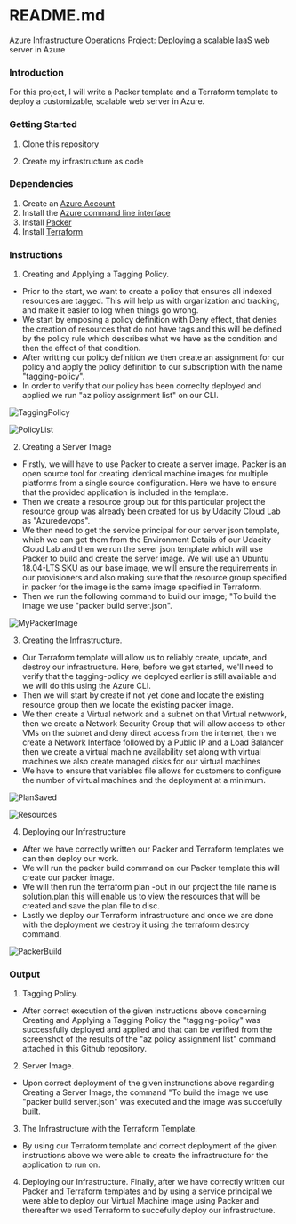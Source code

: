 # README.md
Azure Infrastructure Operations Project: Deploying a scalable IaaS web server in Azure

### Introduction
For this project, I will write a Packer template and a Terraform template to deploy a customizable, scalable web server in Azure.

### Getting Started
1. Clone this repository

2. Create my infrastructure as code

### Dependencies
1. Create an [Azure Account](https://portal.azure.com) 
2. Install the [Azure command line interface](https://docs.microsoft.com/en-us/cli/azure/install-azure-cli?view=azure-cli-latest)
3. Install [Packer](https://www.packer.io/downloads)
4. Install [Terraform](https://www.terraform.io/downloads.html)

### Instructions

1. Creating and Applying a Tagging Policy. 
- Prior to the start, we want to create a policy that ensures all indexed resources are tagged. This will help us with organization and tracking, and make it easier to log when things go wrong. 
- We start by emposing a policy definition with Deny effect, that denies the creation of resources that do not have tags and this will be defined by the policy rule which describes what we have as the condition and then the effect of that condition.
- After writting our policy definition we then create an assignment for our policy and apply the policy definition to our subscription with the name "tagging-policy".
- In order to verify that our policy has been correclty deployed and applied we run "az policy assignment list" on our CLI.

![TaggingPolicy](https://user-images.githubusercontent.com/110615576/182968208-bb98944f-37f0-49c8-bd8e-944ed9c3fa05.png)

![PolicyList](https://user-images.githubusercontent.com/110615576/182968388-5b8f1e3e-ce6f-42bb-9b2e-555d45d8e593.png)

2. Creating a Server Image
- Firstly, we will have to use Packer to create a server image. Packer is an open source tool for creating identical machine images for multiple platforms from a single source configuration. Here we have to ensure that the provided application is included in the template.
- Then we create a resource group but for this particular project the resource group was already been created for us by Udacity Cloud Lab as "Azuredevops".
- We then need to get the service principal for our server json template, which we can get them from the Environment Details of our Udacity Cloud Lab and then we run the sever json template which will use Packer to build and create the server image. We will use an Ubuntu 18.04-LTS SKU as our base image, we will ensure the requirements in our provisioners and also making sure that the resource group specified in packer for the image is the same image specified in Terraform.
- Then we run the following command to build our image; "To build the image we use "packer build server.json".

![MyPackerImage](https://user-images.githubusercontent.com/110615576/182968755-f9f06eeb-e815-4a32-bfb5-9bf9381ac551.png)


3. Creating the Infrastructure.
- Our Terraform template will allow us to reliably create, update, and destroy our infrastructure. Here, before we get started, we'll need to verify that the tagging-policy we deployed earlier is still available and we will do this using the Azure CLI.
- Then we will start by create if not yet done and locate the existing resource group then we locate the existing packer image.
- We then create a Virtual network and a subnet on that Virtual netwwork, then we create a Network Security Group that will allow access to other VMs on the subnet and deny direct access from the internet, then we create a Network Interface followed by a Public IP and a Load Balancer then we create a virtual machine availability set along with virtual machines we also create managed disks for our virtual machines
- We have to ensure that variables file allows for customers to configure the number of virtual machines and the deployment at a minimum.

![PlanSaved](https://user-images.githubusercontent.com/110615576/182970785-69b54bf8-452c-49ae-8ca0-f1b0cee296e5.png)

![Resources](https://user-images.githubusercontent.com/110615576/182968914-95c8dfc2-eb77-4c4e-bcf0-7c3dd8dcda6c.png)


4. Deploying our Infrastructure
- After we have correctly written our Packer and Terraform templates we can then deploy our work.
- We will run the packer build command on our Packer template this will create our packer image.
- We will then run the terraform plan -out <filename> in our project the file name is solution.plan this will enable us to view the resources that will be created and save the plan file to disc.  
- Lastly we deploy our Terraform infrastructure and once we are done with the deployment we destroy it using the terraform destroy command.

![PackerBuild](https://user-images.githubusercontent.com/110615576/182970855-c217d098-a125-4958-8629-94eb9183eda9.png)

 
 
### Output

1. Tagging Policy.
- After correct execution of the given instructions above concerning Creating and Applying a Tagging Policy the "tagging-policy" was successfully deployed and applied and that can be verified from the screenshot of the results of the "az policy assignment list" command attached in this Github repository.

2. Server Image.
- Upon correct deployment of the given instrunctions above regarding Creating a Server Image, the command "To build the image we use "packer build server.json" was executed and the image was succefully built.

3. The Infrastructure with the Terraform Template.
- By using our Terraform template and correct deployment of the given instructions above we were able to create the infrastructure for the application to run on.

4. Deploying our Infrastructure.
Finally, after we have correctly written our Packer and Terraform templates and by using a service principal we were able to deploy our Virtual Machine image using Packer and thereafter we used Terraform to succefully deploy our infrastructure. 



